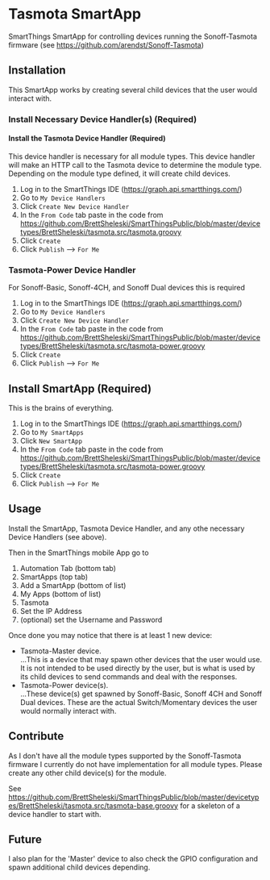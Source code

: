 # Tasmota SmartApp
SmartThings SmartApp for controlling devices running the Sonoff-Tasmota firmware (see https://github.com/arendst/Sonoff-Tasmota)

## Installation
This SmartApp works by creating several child devices that the user would interact with.

### Install Necessary Device Handler(s) (Required)
#### Install the Tasmota Device Handler (Required)
This device handler is necessary for all module types.  This device handler will make an HTTP call to the Tasmota device to determine the module type.  Depending on the module type defined, it will create child devices.
1. Log in to the SmartThings IDE (https://graph.api.smartthings.com/)
2. Go to `My Device Handlers`
3. Click `Create New Device Handler`
4. In the `From Code` tab paste in the code from https://github.com/BrettSheleski/SmartThingsPublic/blob/master/devicetypes/BrettSheleski/tasmota.src/tasmota.groovy
5. Click `Create`
6. Click `Publish` --> `For Me`

### Tasmota-Power Device Handler
For Sonoff-Basic, Sonoff-4CH, and Sonoff Dual devices this is required
1. Log in to the SmartThings IDE (https://graph.api.smartthings.com/)
2. Go to `My Device Handlers`
3. Click `Create New Device Handler`
4. In the `From Code` tab paste in the code from https://github.com/BrettSheleski/SmartThingsPublic/blob/master/devicetypes/BrettSheleski/tasmota.src/tasmota-power.groovy
5. Click `Create`
6. Click `Publish` --> `For Me`

## Install SmartApp (Required)
This is the brains of everything.
1. Log in to the SmartThings IDE (https://graph.api.smartthings.com/)
2. Go to `My SmartApps`
3. Click `New SmartApp`
4. In the `From Code` tab paste in the code from https://github.com/BrettSheleski/SmartThingsPublic/blob/master/devicetypes/BrettSheleski/tasmota.src/tasmota-power.groovy
5. Click `Create`
6. Click `Publish` --> `For Me`

## Usage
Install the SmartApp, Tasmota Device Handler, and any othe necessary Device Handlers (see above).

Then in the SmartThings mobile App go to 
1.  Automation Tab (bottom tab)
2.  SmartApps (top tab)
3.  Add a SmartApp (bottom of list)
4.  My Apps (bottom of list)
5.  Tasmota
6.  Set the IP Address
7.  (optional) set the Username and Password

Once done you may notice that there is at least 1 new device:
* Tasmota-Master device.  
...This is a device that may spawn other devices that the user would use.  It is not intended to be used directly by the user, but is what is used by its child devices to send commands and deal with the responses.
* Tasmota-Power device(s).  
...These device(s) get spawned by Sonoff-Basic, Sonoff 4CH and Sonoff Dual devices.  These are the actual Switch/Momentary devices the user would normally interact with.

## Contribute
As I don't have all the module types supported by the Sonoff-Tasmota firmware I currently do not have implementation for all module types.  Please create any other child device(s) for the module.

See https://github.com/BrettSheleski/SmartThingsPublic/blob/master/devicetypes/BrettSheleski/tasmota.src/tasmota-base.groovy for a skeleton of a device handler to start with.

## Future
I also plan for the 'Master' device to also check the GPIO configuration and spawn additional child devices depending.